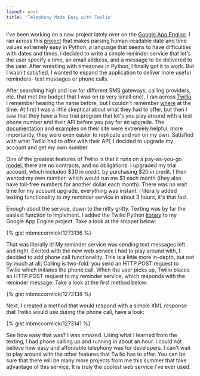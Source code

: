 ```yaml
---
layout: post
title: 'Telephony Made Easy with Twilio'
---
```


I've been working on a new project lately over on the [Google App Engine](http://code.google.com/appengine/). I ran across this [project](http://code.google.com/p/parsedatetime/) that makes parsing human-readable date and time values extremely easy in Python, a language that seems to have difficulties with dates and times. I decided to write a simple reminder service that let's the user specify a time, an email address, and a message to be delivered to the user. After wrestling with timezones in Python, I finally got it to work. But I wasn't satisfied, I wanted to expand the application to deliver more useful reminders- text messages or phone calls.

After searching high and low for different SMS gateways, calling providers, etc. that met the budget that I was on (a very small one), I ran across [Twilio](http://www.twilio.com/). I remember hearing the name before, but I couldn't remember [where](http://techcrunch.com/2010/02/09/twilio-sms-api/) at the time. At first I was a little skeptical about what they had to offer, but then I saw that they have a free trial program that let's you play around with a test phone number and their API before you pay for an upgrade. The [documentation](http://www.twilio.com/docs/index) and [examples](http://www.twilio.com/docs/howto/) on their site were extremely helpful, more importantly, they were even easier to replicate and run on my own. Satisfied with what Twilio had to offer with their API, I decided to upgrade my account and get my own number.

One of the greatest features of Twilio is that it runs on a pay-as-you-go [model](http://www.twilio.com/pricing-signup), there are no contracts, and no obligations. I upgraded my trial account, which included $30 in credit, by purchasing $20 in credit. I then wanted my own number, which would run me $1 each month (they also have toll-free numbers for another dollar each month). There was no wait time for my account upgrade, everything was instant. I literally added texting functionality to my reminder service in about 3 hours, it's that fast.

Enough about the service, down to the nitty gritty. Texting was by far the easiest function to implement. I added the Twilio Python [library](http://www.twilio.com/docs/libraries/) to my Google App Engine project. Take a look at the snippet below:

{% gist mbmccormick/1273136 %}

That was literally it! My reminder service was sending text messages left and right. Excited with the new web service I had to play around with, I decided to add phone call functionality. This is a little more in-depth, but not by much at all. Calling is two-fold: you send an HTTP POST request to Twilio which initiates the phone call. When the user picks up, Twilio places an HTTP POST request to my reminder service, which responds with the reminder message. Take a look at the first method below:

{% gist mbmccormick/1273138 %}

Next, I created a method that would respond with a simple XML response that Twilio would use during the phone call, have a look:

{% gist mbmccormick/1273141 %}

See how easy that was? I was amazed. Using what I learned from the texting, I had phone calling up and running in about an hour. I could not believe how easy and affordable telephony was for developers. I can't wait to play around with the other features that Twilio has to offer. You can be sure that there will be many more projects from me this summer that take advantage of this service. It is truly the coolest web service I've ever used.
